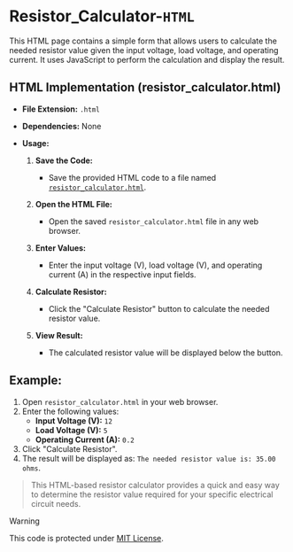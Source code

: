 # Resistor_Calculator-`HTML`
This HTML page contains a simple form that allows users to calculate the needed resistor value given the input voltage, load voltage, and operating current. It uses JavaScript to perform the calculation and display the result.

## HTML Implementation (resistor_calculator.html)

- **File Extension:** `.html`
- **Dependencies:** None

- **Usage:**
  1. **Save the Code:**
     - Save the provided HTML code to a file named [`resistor_calculator.html`](resistor_calculator.html).

  2. **Open the HTML File:**
     - Open the saved `resistor_calculator.html` file in any web browser.

  3. **Enter Values:**
     - Enter the input voltage (V), load voltage (V), and operating current (A) in the respective input fields.

  4. **Calculate Resistor:**
     - Click the "Calculate Resistor" button to calculate the needed resistor value.

  5. **View Result:**
     - The calculated resistor value will be displayed below the button.

## Example:

1. Open `resistor_calculator.html` in your web browser.
2. Enter the following values:
   - **Input Voltage (V):** `12`
   - **Load Voltage (V):** `5`
   - **Operating Current (A):** `0.2`
3. Click "Calculate Resistor".
4. The result will be displayed as: `The needed resistor value is: 35.00 ohms`.

>This HTML-based resistor calculator provides a quick and easy way to determine the resistor value required for your specific electrical circuit needs.

>[!WARNING]
>This code is protected under [MIT License](LICEMSE).
